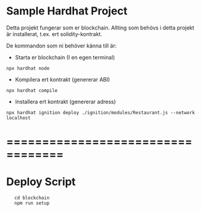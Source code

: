 # Sample Hardhat Project

Detta projekt fungerar som er blockchain. Allting som behövs i detta projekt är installerat, t.ex. ert solidity-kontrakt.

De kommandon som ni behöver känna till är:

- Starta er blockchain (I en egen terminal)

```shell
npx hardhat node
```

- Kompilera ert kontrakt (genererar ABI)

```shell
npx hardhat compile
```

- Installera ert kontrakt (genererar adress)

```shell
npx hardhat ignition deploy ./ignition/modules/Restaurant.js --network localhost
```

# ==================================

# Deploy Script

```shell
   cd blockchain
   npm run setup

```
